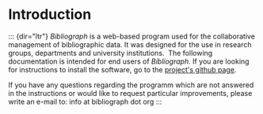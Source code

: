 Introduction
============
::: {dir="ltr"}
*Bibliograph* is a web-based program used for the collaborative management of bibliographic data. It was designed for the use in research groups, departments and university institutions. 
The following documentation is intended for end users of *Bibliograph*. If you are looking for instructions to install the software, go to the [project's github page](https://github.com/cboulanger/bibliograph/blob/master/readme.md).

If you have any questions regarding the programm which are not answered in the instructions or would like to request particular improvements, please write an e-mail to: info at bibliograph dot org
:::
